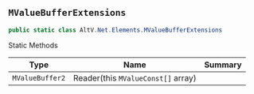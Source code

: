 ## `MValueBufferExtensions`

```csharp
public static class AltV.Net.Elements.MValueBufferExtensions

```

Static Methods

| Type | Name | Summary | 
| --- | --- | --- | 
| `MValueBuffer2` | Reader(this `MValueConst[]` array) |  | 


